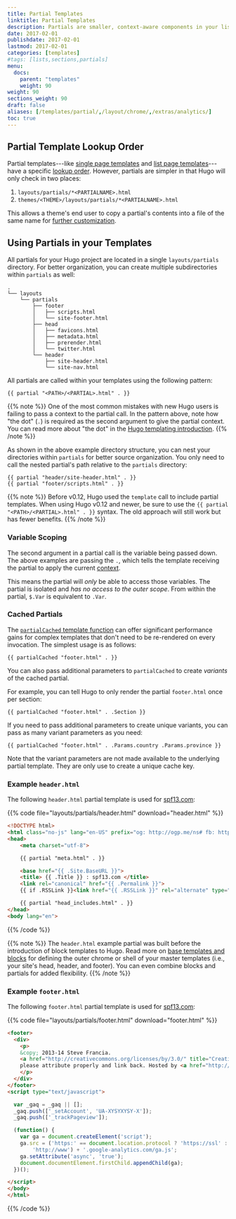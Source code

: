 ```yaml
---
title: Partial Templates
linktitle: Partial Templates
description: Partials are smaller, context-aware components in your list and page templates that can be used economically to keep your templating DRY.
date: 2017-02-01
publishdate: 2017-02-01
lastmod: 2017-02-01
categories: [templates]
#tags: [lists,sections,partials]
menu:
  docs:
    parent: "templates"
    weight: 90
weight: 90
sections_weight: 90
draft: false
aliases: [/templates/partial/,/layout/chrome/,/extras/analytics/]
toc: true
---
```


## Partial Template Lookup Order

Partial templates---like [single page templates][singletemps] and [list page templates][listtemps]---have a specific [lookup order][]. However, partials are simpler in that Hugo will only check in two places:

1. `layouts/partials/*<PARTIALNAME>.html`
2. `themes/<THEME>/layouts/partials/*<PARTIALNAME>.html`

This allows a theme's end user to copy a partial's contents into a file of the same name for [further customization][customize].

## Using Partials in your Templates

All partials for your Hugo project are located in a single `layouts/partials` directory. For better organization, you can create multiple subdirectories within `partials` as well:

```
.
└── layouts
    └── partials
        ├── footer
        │   ├── scripts.html
        │   └── site-footer.html
        ├── head
        │   ├── favicons.html
        │   ├── metadata.html
        │   ├── prerender.html
        │   └── twitter.html
        └── header
            ├── site-header.html
            └── site-nav.html
```

All partials are called within your templates using the following pattern:

```
{{ partial "<PATH>/<PARTIAL>.html" . }}
```

{{% note %}}
One of the most common mistakes with new Hugo users is failing to pass a context to the partial call. In the pattern above, note how "the dot" (`.`) is required as the second argument to give the partial context. You can read more about "the dot" in the [Hugo templating introduction](/templates/introduction/).
{{% /note %}}

As shown in the above example directory structure, you can nest your directories within `partials` for better source organization. You only need to call the nested partial's path relative to the `partials` directory:

```golang
{{ partial "header/site-header.html" . }}
{{ partial "footer/scripts.html" . }}
```

{{% note %}}
Before v0.12, Hugo used the `template` call to include partial templates. When using Hugo v0.12 and newer, be sure to use the `{{ partial "<PATH>/<PARTIAL>.html" . }}` syntax. The old approach will still work but has fewer benefits.
{{% /note %}}

### Variable Scoping

The second argument in a partial call is the variable being passed down. The above examples are passing the `.`, which tells the template receiving the partial to apply the current [context][context].

This means the partial will *only* be able to access those variables. The partial is isolated and *has no access to the outer scope*. From within the partial, `$.Var` is equivalent to `.Var`.

### Cached Partials

The [`partialCached` template function][partialcached] can offer significant performance gains for complex templates that don't need to be re-rendered on every invocation. The simplest usage is as follows:

```
{{ partialCached "footer.html" . }}
```

You can also pass additional parameters to `partialCached` to create *variants* of the cached partial.

For example, you can tell Hugo to only render the partial `footer.html` once per section:

```
{{ partialCached "footer.html" . .Section }}
```

If you need to pass additional parameters to create unique variants, you can pass as many variant parameters as you need:

```
{{ partialCached "footer.html" . .Params.country .Params.province }}
```

Note that the variant parameters are not made available to the underlying partial template. They are only use to create a unique cache key.

### Example `header.html`

The following `header.html` partial template is used for [spf13.com](http://spf13.com/):

{{% code file="layouts/partials/header.html" download="header.html" %}}
```html
<!DOCTYPE html>
<html class="no-js" lang="en-US" prefix="og: http://ogp.me/ns# fb: http://ogp.me/ns/fb#">
<head>
    <meta charset="utf-8">

    {{ partial "meta.html" . }}

    <base href="{{ .Site.BaseURL }}">
    <title> {{ .Title }} : spf13.com </title>
    <link rel="canonical" href="{{ .Permalink }}">
    {{ if .RSSLink }}<link href="{{ .RSSLink }}" rel="alternate" type="application/rss+xml" title="{{ .Title }}" />{{ end }}

    {{ partial "head_includes.html" . }}
</head>
<body lang="en">
```
{{% /code %}}

{{% note %}}
The `header.html` example partial was built before the introduction of block templates to Hugo. Read more on [base templates and blocks](/templates/base/) for defining the outer chrome or shell of your master templates (i.e., your site's head, header, and footer). You can even combine blocks and partials for added flexibility.
{{% /note %}}

### Example `footer.html`

The following `footer.html` partial template is used for [spf13.com](http://spf13.com/):

{{% code file="layouts/partials/footer.html" download="footer.html" %}}
```html
<footer>
  <div>
    <p>
    &copy; 2013-14 Steve Francia.
    <a href="http://creativecommons.org/licenses/by/3.0/" title="Creative Commons Attribution">Some rights reserved</a>;
    please attribute properly and link back. Hosted by <a href="http://servergrove.com">ServerGrove</a>.
    </p>
  </div>
</footer>
<script type="text/javascript">

  var _gaq = _gaq || [];
  _gaq.push(['_setAccount', 'UA-XYSYXYSY-X']);
  _gaq.push(['_trackPageview']);

  (function() {
    var ga = document.createElement('script');
    ga.src = ('https:' == document.location.protocol ? 'https://ssl' :
        'http://www') + '.google-analytics.com/ga.js';
    ga.setAttribute('async', 'true');
    document.documentElement.firstChild.appendChild(ga);
  })();

</script>
</body>
</html>
```
{{% /code %}}

[context]: /templates/introduction/ "The most easily overlooked concept to understand about Go templating is how the dot always refers to the current context."
[customize]: /themes/customizing/ "Hugo provides easy means to customize themes as long as users are familiar with Hugo's template lookup order."
[listtemps]: /templates/lists/ "To effectively leverage Hugo's system, see how Hugo handles list pages, where content for sections, taxonomies, and the homepage are listed and ordered."
[lookup order]: /templates/lookup-order/ "To keep your templating dry, read the documentation on Hugo's lookup order."
[partialcached]: /functions/partialcached/ "Use the partial cached function to improve build times in cases where Hugo can cache partials that don't need to be rendered with every page."
[singletemps]: /templates/single-page-templates/ "The most common form of template in Hugo is the single content template. Read the docs on how to create templates for individual pages."
[themes]: /themes/